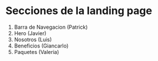# Secciones de la landing page

1. Barra de Navegacion (Patrick)
2. Hero (Javier)
3. Nosotros (Luis)
4. Beneficios (Giancarlo)
5. Paquetes (Valeria)
